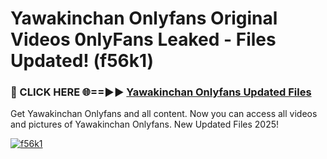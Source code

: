 # Yawakinchan Onlyfans Original Videos 0nlyFans Leaked - Files Updated! (f56k1)

<h3>🔴 CLICK HERE 🌐==►► <a href="https://tinyurl.com/2m67pmp6" rel="nofollow">Yawakinchan Onlyfans Updated Files</a></h3>

Get Yawakinchan Onlyfans and all content. Now you can access all videos and pictures of Yawakinchan Onlyfans. New Updated Files 2025!

[![f56k1](https://i.imgur.com/H4QAA4z.gif)](https://tinyurl.com/2m67pmp6)
